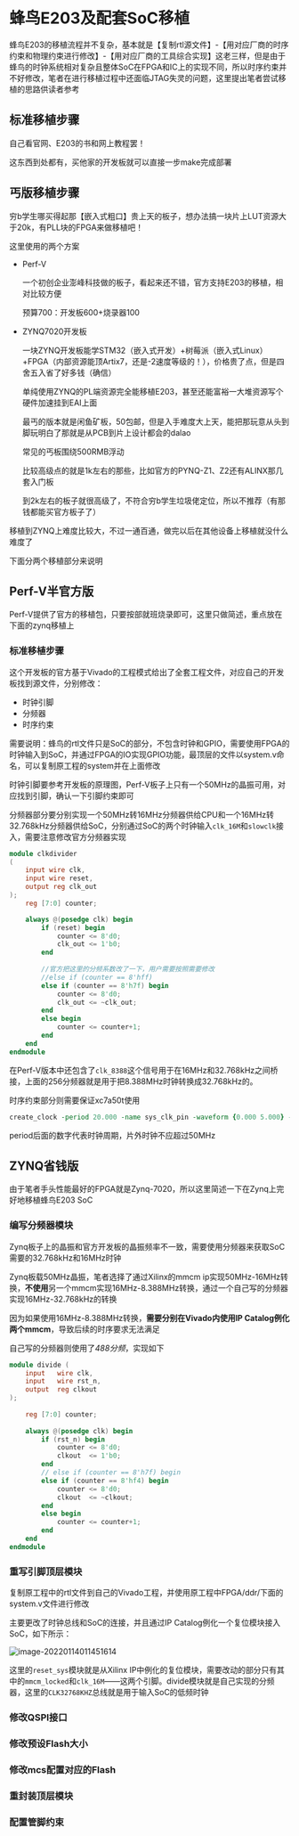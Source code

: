# 蜂鸟E203及配套SoC移植

蜂鸟E203的移植流程并不复杂，基本就是【复制rtl源文件】-【用对应厂商的时序约束和物理约束进行修改】-【用对应厂商的工具综合实现】这老三样，但是由于蜂鸟的时钟系统相对复杂且整体SoC在FPGA和IC上的实现不同，所以时序约束并不好修改，笔者在进行移植过程中还面临JTAG失灵的问题，这里提出笔者尝试移植的思路供读者参考

## 标准移植步骤

自己看官网、E203的书和网上教程罢！

这东西到处都有，买他家的开发板就可以直接一步make完成部署

## 丐版移植步骤

穷b学生哪买得起那【嵌入式粗口】贵上天的板子，想办法搞一块片上LUT资源大于20k，有PLL块的FPGA来做移植吧！

这里使用的两个方案

* Perf-V

  一个初创企业澎峰科技做的板子，看起来还不错，官方支持E203的移植，相对比较方便

  预算700：开发板600+烧录器100

* ZYNQ7020开发板

  一块ZYNQ开发板能学STM32（嵌入式开发）+树莓派（嵌入式Linux）+FPGA（内部资源能顶Artix7，还是-2速度等级的！），价格贵了点，但是四舍五入省了好多钱（确信）

  单纯使用ZYNQ的PL端资源完全能移植E203，甚至还能富裕一大堆资源写个硬件加速挂到EAI上面

  最丐的版本就是闲鱼矿板，50包邮，但是入手难度大上天，能把那玩意从头到脚玩明白了那就是从PCB到片上设计都会的dalao

  常见的丐板围绕500RMB浮动

  比较高级点的就是1k左右的那些，比如官方的PYNQ-Z1、Z2还有ALINX那几套入门板

  到2k左右的板子就很高级了，不符合穷b学生垃圾佬定位，所以不推荐（有那钱都能买官方板子了）

移植到ZYNQ上难度比较大，不过一通百通，做完以后在其他设备上移植就没什么难度了

下面分两个移植部分来说明

## Perf-V半官方版

Perf-V提供了官方的移植包，只要按部就班烧录即可，这里只做简述，重点放在下面的zynq移植上

### 标准移植步骤

这个开发板的官方基于Vivado的工程模式给出了全套工程文件，对应自己的开发板找到源文件，分别修改：

* 时钟引脚
* 分频器
* 时序约束

需要说明：蜂鸟的rtl文件只是SoC的部分，不包含时钟和GPIO，需要使用FPGA的时钟输入到SoC，并通过FPGA的IO实现GPIO功能，最顶层的文件以system.v命名，可以复制原工程的system并在上面修改

时钟引脚要参考开发板的原理图，Perf-V板子上只有一个50MHz的晶振可用，对应找到引脚，确认一下引脚约束即可

分频器部分要分别实现一个50MHz转16MHz分频器供给CPU和一个16MHz转32.768kHz分频器供给SoC，分别通过SoC的两个时钟输入`clk_16M`和`slowclk`接入，需要注意修改官方分频器实现

```verilog
module clkdivider
(
  	input wire clk,
  	input wire reset,
  	output reg clk_out
);
  	reg [7:0] counter;

    always @(posedge clk) begin
        if (reset) begin
      		counter <= 8'd0;
      		clk_out <= 1'b0;
    	end
    	
        //官方把这里的分频系数改了一下，用户需要按照需要修改
        //else if (counter == 8'hff)
        else if (counter == 8'h7f) begin
      		counter <= 8'd0;
      		clk_out <= ~clk_out;
    	end
    	else begin
      		counter <= counter+1;
    	end
  	end
endmodule
```

在Perf-V版本中还包含了`clk_8388`这个信号用于在16MHz和32.768kHz之间桥接，上面的256分频器就是用于把8.388MHz时钟转换成32.768kHz的。

时序约束部分则需要保证xc7a50t使用

```tcl
create_clock -period 20.000 -name sys_clk_pin -waveform {0.000 5.000} -add [get_ports CLK50MHZ]
```

period后面的数字代表时钟周期，片外时钟不应超过50MHz

## ZYNQ省钱版

由于笔者手头性能最好的FPGA就是Zynq-7020，所以这里简述一下在Zynq上完好地移植蜂鸟E203 SoC

### 编写分频器模块

Zynq板子上的晶振和官方开发板的晶振频率不一致，需要使用分频器来获取SoC需要的32.768kHz和16MHz时钟

Zynq板载50MHz晶振，笔者选择了通过Xilinx的mmcm ip实现50MHz-16MHz转换，**不使用**另一个mmcm实现16MHz-8.388MHz转换，通过一个自己写的分频器实现16MHz-32.768kHz的转换

因为如果使用16MHz-8.388MHz转换，**需要分别在Vivado内使用IP Catalog例化两个mmcm**，导致后续的时序要求无法满足

自己写的分频器则使用了*488分频*，实现如下

```verilog
module divide (
    input   wire clk,
    input   wire rst_n,
    output  reg clkout
);
    
    reg [7:0] counter;
    
    always @(posedge clk) begin
        if (rst_n) begin
            counter <= 8'd0;
            clkout  <= 1'b0;
        end
        // else if (counter == 8'h7f) begin
        else if (counter == 8'hf4) begin
            counter <= 8'd0;
            clkout  <= ~clkout;
        end
        else begin
            counter <= counter+1;
        end
    end
endmodule
```

### 重写引脚顶层模块

复制原工程中的rtl文件到自己的Vivado工程，并使用原工程中FPGA/ddr/下面的system.v文件进行修改

主要更改了时钟总线和SoC的连接，并且通过IP Catalog例化一个复位模块接入SoC，如下所示：

![image-20220114011451614](RISC-V使用笔记【SoC移植】.assets/image-20220114011451614.png)

这里的`reset_sys`模块就是从Xilinx IP中例化的复位模块，需要改动的部分只有其中的`mmcm_locked`和`clk_16M`——这两个引脚。divide模块就是自己实现的分频器，这里的`CLK32768KHZ`总线就是用于输入SoC的低频时钟

### 修改QSPI接口







### 修改预设Flash大小







### 修改mcs配置对应的Flash









### 重封装顶层模块









### 配置管脚约束



